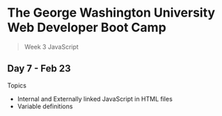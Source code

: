 # **The George Washington University Web Developer Boot Camp**
> Week 3 JavaScript

## **Day 7 - Feb 23**
Topics
- Internal and Externally linked JavaScript in HTML files
- Variable definitions